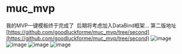 # muc_mvp
我的MVP一键模板终于完成了  后期将考虑加入DataBind框架...
第二版地址[https://github.com/goodluckforme/muc_mvp/tree/second](https://github.com/goodluckforme/muc_mvp/tree/second)
![image](https://github.com/goodluckforme/muc_mvp/blob/master/icon_MVP%E4%BD%BF%E7%94%A8%E7%A4%BA%E4%BE%8B.gif) 
![image](https://github.com/goodluckforme/muc_mvp/blob/master/icon_Template%E7%9B%AE%E5%BD%95%E7%BB%93%E6%9E%84.png) 
![image](https://github.com/goodluckforme/muc_mvp/blob/master/icon_activitys%E4%B8%8B%E6%A8%A1%E6%9D%BF.png) 
![image](https://github.com/goodluckforme/muc_mvp/blob/master/icon_%E6%A8%A1%E6%9D%BF%E6%A0%B9%E7%9B%AE%E5%BD%95.png) 
